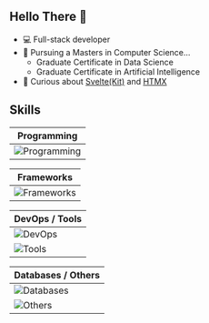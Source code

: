 ## Hello There 🤙

- 💻 Full-stack developer
- 🐃 Pursuing a Masters in Computer Science...
  - Graduate Certificate in Data Science
  - Graduate Certificate in Artificial Intelligence
- 🤔 Curious about [Svelte(Kit)](https://svelte.dev/) and [HTMX](https://htmx.org/)

## Skills

| Programming                                                                                |
|--------------------------------------------------------------------------------------------|
| ![Programming](https://skillicons.dev/icons?i=java,python,ruby,r,html,css,js,ts&perline=4) | 

| Frameworks                                                                                                     |
|----------------------------------------------------------------------------------------------------------------|
| ![Frameworks](https://skillicons.dev/icons?i=react,svelte,rails,spring,tailwind,fastapi,jquery,vite&perline=4) |

| DevOps / Tools                                                     |
|--------------------------------------------------------------------|
| ![DevOps](https://skillicons.dev/icons?i=git,github,aws,docker)    | 
| ![Tools](https://skillicons.dev/icons?i=idea,vscode,sublime,maven) | 

| Databases / Others                                                    |
|-----------------------------------------------------------------------|
| ![Databases](https://skillicons.dev/icons?i=cassandra,mysql,postgres) |
| ![Others](https://skillicons.dev/icons?i=md,obsidian,figma)           |
